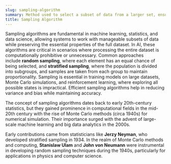 ```yaml
---
slug: sampling-algorithm
summary: Method used to select a subset of data from a larger set, ensuring that the sample is representative of the original population for the purpose of analysis or computational efficiency.
title: Sampling Algorithm
---
```


Sampling algorithms are fundamental in machine learning, statistics, and data science, allowing systems to work with manageable subsets of data while preserving the essential properties of the full dataset. In AI, these algorithms are critical in scenarios where processing the entire dataset is computationally prohibitive or unnecessary. Common approaches include **random sampling**, where each element has an equal chance of being selected, and **stratified sampling**, where the population is divided into subgroups, and samples are taken from each group to maintain proportionality. Sampling is essential in training models on large datasets, Monte Carlo simulations, and reinforcement learning, where exploring all possible states is impractical. Efficient sampling algorithms help in reducing variance and bias while maintaining accuracy.

The concept of sampling algorithms dates back to early 20th-century statistics, but they gained prominence in computational fields in the mid-20th century with the rise of Monte Carlo methods (circa 1940s) for numerical simulation. Their importance surged with the advent of large-scale machine learning and big data analytics in the 2000s.

Early contributions came from statisticians like **Jerzy Neyman**, who developed stratified sampling in 1934. In the realm of Monte Carlo methods and computing, **Stanislaw Ulam** and **John von Neumann** were instrumental in developing random sampling techniques during the 1940s, particularly for applications in physics and computer science.
